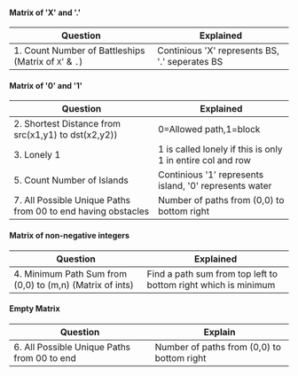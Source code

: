 #### Matrix of 'X' and '.'
|Question|Explained|
|---|---|
|1. Count Number of Battleships (Matrix of `X`' & `.`)|Continious 'X' represents BS, '.' seperates BS|

#### Matrix of '0' and '1'
|Question|Explained|
|---|---|
|2. Shortest Distance from src(x1,y1) to dst(x2,y2))|0=Allowed path,1=block|
|3. Lonely 1|1 is called lonely if this is only 1 in entire col and row|
|5. Count Number of Islands|Continious '1' represents island, '0' represents water|
|7. All Possible Unique Paths from 00 to end having obstacles|Number of paths from (0,0) to bottom right|

#### Matrix of non-negative integers
|Question|Explained|
|---|---|
|4. Minimum Path Sum from (0,0) to (m,n) (Matrix of ints)|Find a path sum from top left to bottom right which is minimum|

#### Empty Matrix
|Question|Explain|
|---|---|
|6. All Possible Unique Paths from 00 to end|Number of paths from (0,0) to bottom right|
